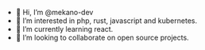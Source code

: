 - 👋 Hi, I’m @mekano-dev
- 👀 I’m interested in php, rust, javascript and kubernetes.
- 🌱 I’m currently learning react.
- 💞️ I’m looking to collaborate on open source projects.

<!---
mekano-dev/mekano-dev is a ✨ special ✨ repository because its `README.md` (this file) appears on your GitHub profile.
You can click the Preview link to take a look at your changes.
--->

